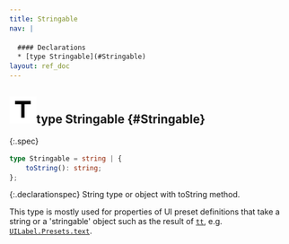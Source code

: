 ```yaml
---
title: Stringable
nav: |

  #### Declarations
  * [type Stringable](#Stringable)
layout: ref_doc
---
```


## ![](/assets/icons/spec-type.svg)type Stringable {#Stringable}
{:.spec}

```typescript
type Stringable = string | {
    toString(): string;
};
```
{:.declarationspec}
String type or object with toString method.

This type is mostly used for properties of UI preset definitions that take a string or a 'stringable' object such as the result of [`tt`](./tt), e.g. [`UILabel.Presets.text`](./UILabel#UILabel:Presets:text).


